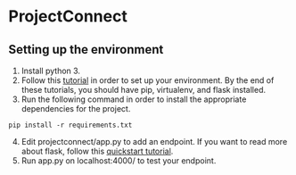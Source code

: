 # ProjectConnect

## Setting up the environment
1. Install python 3. 
2. Follow this [tutorial](http://flask.pocoo.org/docs/1.0/installation/#) in order to set up your environment. By the end of these tutorials, you should have pip, virtualenv, and flask installed.
3. Run the following command in order to install the appropriate dependencies for the project.

```
pip install -r requirements.txt
```

4. Edit projectconnect/app.py to add an endpoint. If you want to read more about flask, follow this [quickstart tutorial](http://flask.pocoo.org/docs/1.0/quickstart/).
5. Run app.py on localhost:4000/<endpoint> to test your endpoint.
